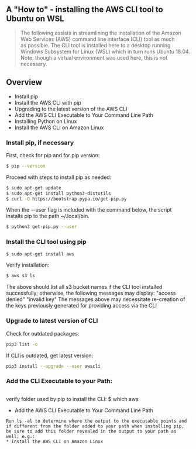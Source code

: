 ## A "How to" - installing the AWS CLI tool to Ubuntu on WSL
> The following assists in streamlining the
> installation of the Amazon Web Services (AWS)
> command line interface (CLI) tool as much  
> as possible. The CLI tool is installed here to
> a desktop running Windows Subsystem for Linux (WSL)
> which in turn runs Ubuntu 18.04.
> Note: though a virtual environment was used here,
> this is not necessary.
## Overview
* Install pip
* Install the AWS CLI with pip
* Upgrading to the latest version of the AWS CLI
* Add the AWS CLI Executable to Your Command Line Path
* Installing Python on Linux
* Install the AWS CLI on Amazon Linux
### Install pip, if necessary
First, check for pip and for pip version:
```sh
$ pip --version
```
Proceed with steps to install pip as needed:
```sh
$ sudo apt-get update
$ sudo apt-get install python3-distutils
$ curl -O https://bootstrap.pypa.io/get-pip.py
```
When the --user flag is included with the command below, the script installs pip to the path ~/.local/bin.
```sh
$ python3 get-pip.py --user
```
### Install the CLI tool using pip
```sh
$ sudo apt-get install aws
```
Verify installation:
```sh
$ aws s3 ls
```
The above should list all s3 bucket names if the CLI tool installed successfully; otherwise, the following messages may display:
"access denied" 
"invalid key"
The messages above may necessitate re-creation of the keys previously generated for providing access via the CLI
### Upgrade to latest version of CLI
Check for outdated packages:
```sh
pip3 list -o
```
If CLI is outdated, get latest version:
```sh
pip3 install --upgrade --user awscli
```
### Add the CLI Executable to your Path:
```sh

```
verify folder used by pip to install the CLI:
$ which aws

* Add the AWS CLI Executable to Your Command Line Path


```
Run ls -al to determine where the output to the executable points and if different from the folder added to your path when installing pip, be sure to add this folder revealed in the output to your path as well; e.g.:
* Install the AWS CLI on Amazon Linux
